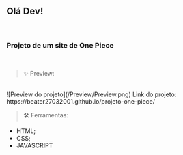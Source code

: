 ## Olá Dev!
<br>

### Projeto de um site de One Piece

<br>

> ✨ Preview:

<br>
![Preview do projeto](/Preview/Preview.png)
Link do projeto: https://beater27032001.github.io/projeto-one-piece/
<br>

> 🛠️ Ferramentas:

- HTML;
- CSS;
- JAVASCRIPT
